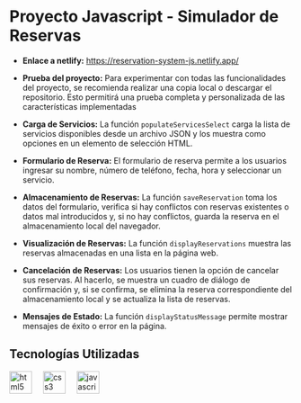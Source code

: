 # Proyecto Javascript - Simulador de Reservas

- **Enlace a netlify:** https://reservation-system-js.netlify.app/

- **Prueba del proyecto:** Para experimentar con todas las funcionalidades del proyecto, se recomienda realizar una copia local o descargar el repositorio. Esto permitirá una prueba completa y personalizada de las características implementadas

- **Carga de Servicios:** La función `populateServicesSelect` carga la lista de servicios disponibles desde un archivo JSON y los muestra como opciones en un elemento de selección HTML.

- **Formulario de Reserva:** El formulario de reserva permite a los usuarios ingresar su nombre, número de teléfono, fecha, hora y seleccionar un servicio.

- **Almacenamiento de Reservas:** La función `saveReservation` toma los datos del formulario, verifica si hay conflictos con reservas existentes o datos mal introducidos y, si no hay conflictos, guarda la reserva en el almacenamiento local del navegador.

- **Visualización de Reservas:** La función `displayReservations` muestra las reservas almacenadas en una lista en la página web.

- **Cancelación de Reservas:** Los usuarios tienen la opción de cancelar sus reservas. Al hacerlo, se muestra un cuadro de diálogo de confirmación y, si se confirma, se elimina la reserva correspondiente del almacenamiento local y se actualiza la lista de reservas.

- **Mensajes de Estado:** La función `displayStatusMessage` permite mostrar mensajes de éxito o error en la página.

## Tecnologías Utilizadas

<div align="left">
  <img src="https://cdn.jsdelivr.net/gh/devicons/devicon/icons/html5/html5-original.svg" height="40" alt="html5 logo" />
  <img width="12" />
  <img src="https://cdn.jsdelivr.net/gh/devicons/devicon/icons/css3/css3-original.svg" height="40" alt="css3 logo" />
  <img width="12" />
  <img src="https://cdn.jsdelivr.net/gh/devicons/devicon/icons/javascript/javascript-original.svg" height="40" alt="javascript logo" />
  <img width="12" />
</div>

